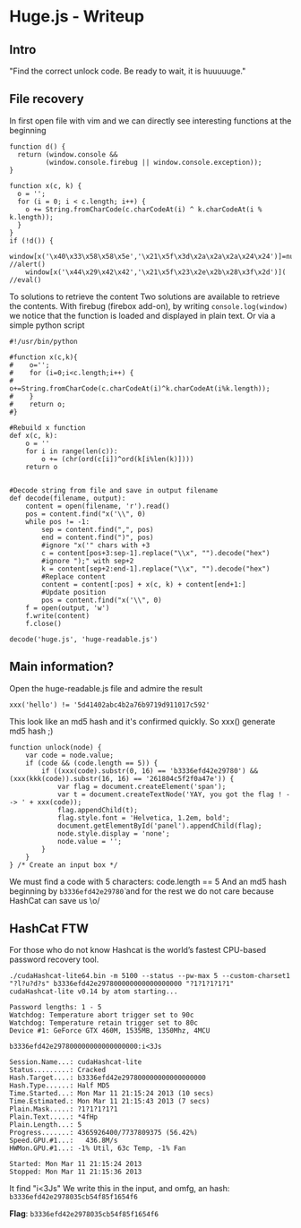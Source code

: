 Huge.js - Writeup
================

## Intro

"Find the correct unlock code. Be ready to wait, it is huuuuuge."

## File recovery
In first open file with vim and we can directly see interesting functions at the beginning

```
function d() {
  return (window.console &&
         (window.console.firebug || window.console.exception));
}

function x(c, k) {
  o = '';
  for (i = 0; i < c.length; i++) {
    o += String.fromCharCode(c.charCodeAt(i) ^ k.charCodeAt(i % k.length));
  }
}
if (!d()) {
    window[x('\x40\x33\x58\x58\x5e','\x21\x5f\x3d\x2a\x2a\x2a\x24\x24')]=null; //alert()
    window[x('\x44\x29\x42\x42','\x21\x5f\x23\x2e\x2b\x28\x3f\x2d')]( //eval()
```

To solutions to retrieve the content 
Two solutions are available to retrieve the contents.
With firebug (firebox add-on), by writing `console.log(window)` we notice that the function is loaded and displayed in plain text.
Or via a simple python script

```
#!/usr/bin/python

#function x(c,k){
#    o='';
#    for (i=0;i<c.length;i++) {
#        o+=String.fromCharCode(c.charCodeAt(i)^k.charCodeAt(i%k.length));
#    }
#    return o;
#}

#Rebuild x function
def x(c, k):
    o = ''
    for i in range(len(c)):
        o += (chr(ord(c[i])^ord(k[i%len(k)])))
    return o


#Decode string from file and save in output filename
def decode(filename, output):
    content = open(filename, 'r').read()
    pos = content.find("x('\\", 0)
    while pos != -1:
        sep = content.find(",", pos) 
        end = content.find(")", pos)
        #ignore "x('" chars with +3
        c = content[pos+3:sep-1].replace("\\x", "").decode("hex")
        #ignore ");" with sep+2
        k = content[sep+2:end-1].replace("\\x", "").decode("hex")
        #Replace content
        content = content[:pos] + x(c, k) + content[end+1:]
        #Update position
        pos = content.find("x('\\", 0)
    f = open(output, 'w')
    f.write(content)
    f.close()

decode('huge.js', 'huge-readable.js')
```


## Main information? 

Open the huge-readable.js file and admire the result

```
xxx('hello') != '5d41402abc4b2a76b9719d911017c592'
```
This look like an md5 hash and it's confirmed quickly. So xxx() generate md5 hash ;)


```
function unlock(node) {
    var code = node.value;
    if (code && (code.length == 5)) {
        if ((xxx(code).substr(0, 16) == 'b3336efd42e29780') && (xxx(kkk(code)).substr(16, 16) == '261804c5f2f0a47e')) {
            var flag = document.createElement('span');
            var t = document.createTextNode('YAY, you got the flag ! --> ' + xxx(code));
            flag.appendChild(t);
            flag.style.font = 'Helvetica, 1.2em, bold';
            document.getElementById('panel').appendChild(flag);
            node.style.display = 'none';
            node.value = '';
        }
    }
} /* Create an input box */
```

We must find a code with 5 characters: code.length == 5
And an md5 hash beginning by `b3336efd42e29780̀` and for the rest we do not care because HashCat can save us \o/


## HashCat FTW

For those who do not know Hashcat is the world’s fastest CPU-based password recovery tool.

```
./cudaHashcat-lite64.bin -m 5100 --status --pw-max 5 --custom-charset1 "?l?u?d?s" b3336efd42e297800000000000000000 "?1?1?1?1?1"
cudaHashcat-lite v0.14 by atom starting...

Password lengths: 1 - 5
Watchdog: Temperature abort trigger set to 90c
Watchdog: Temperature retain trigger set to 80c
Device #1: GeForce GTX 460M, 1535MB, 1350Mhz, 4MCU

b3336efd42e297800000000000000000:i<3Js

Session.Name...: cudaHashcat-lite
Status.........: Cracked
Hash.Target....: b3336efd42e297800000000000000000
Hash.Type......: Half MD5
Time.Started...: Mon Mar 11 21:15:24 2013 (10 secs)
Time.Estimated.: Mon Mar 11 21:15:43 2013 (7 secs)
Plain.Mask.....: ?1?1?1?1?1
Plain.Text.....: *4fHp
Plain.Length...: 5
Progress.......: 4365926400/7737809375 (56.42%)
Speed.GPU.#1...:   436.8M/s
HWMon.GPU.#1...: -1% Util, 63c Temp, -1% Fan

Started: Mon Mar 11 21:15:24 2013
Stopped: Mon Mar 11 21:15:36 2013

```

It find "i<3Js"
We write this in the input, and omfg, an hash: `b3336efd42e2978035cb54f85f1654f6`

**Flag**: `b3336efd42e2978035cb54f85f1654f6`
